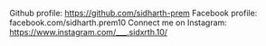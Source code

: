 Github profile: https://github.com/sidharth-prem
Facebook profile: facebook.com/sidharth.prem10
Connect me on Instagram: https://www.instagram.com/___.sidxrth.10/
